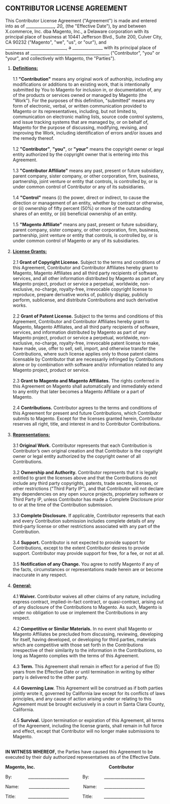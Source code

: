 ## CONTRIBUTOR LICENSE AGREEMENT

This Contributor License Agreement ("Agreement") is made and entered into as of _______________, 20\__ (the "Effective Date"), by and between X.commerce, Inc. dba Magento, Inc., a Delaware corporation with its principal place of business at 10441 Jefferson Blvd., Suite 200, Culver City, CA 90232 ("Magento", "we", "us", or "our"), and ______________________________, a _______________ with its principal place of business at _______________________________________ ("Contributor", "you" or "your", and collectively with Magento, the "Parties").

1.  **<u>Definitions:</u>**<br/><br/>
    1.1  **"Contribution"** means any original work of authorship, including any modifications or additions to an existing work, that is intentionally submitted by You to Magento for inclusion in, or documentation of, any of the products or services owned or managed by Magento (the "Work"). For the purposes of this definition, "submitted" means any form of electronic, verbal, or written communication provided to Magento or its representatives, including, but not limited to, communication on electronic mailing lists, source code control systems, and issue tracking systems that are managed by, or on behalf of, Magento for the purpose of discussing, modifying, revising, and improving the Work, including identification of errors and/or issues and the remedy thereof.<br/><br/>
    1.2  **"Contributor"**, **"you"**, or **"your"** means the copyright owner or legal entity authorized by the copyright owner that is entering into this Agreement.<br/><br/>
    1.3  **"Contributor Affiliate"** means any past, present or future subsidiary, parent company, sister company, or other corporation, firm, business, partnership, joint venture or entity that controls, is controlled by, or is under common control of Contributor or any of its subsidiaries.<br/><br/>
    1.4  **"Control"** means (i) the power, direct or indirect, to cause the direction or management of an entity, whether by contract or otherwise, or (ii) ownership of fifty percent (50%) or more of the outstanding shares of an entity, or (iii) beneficial ownership of an entity.<br/><br/>
    1.5  **"Magento Affiliate"** means any past, present or future subsidiary, parent company, sister company, or other corporation, firm, business, partnership, joint venture or entity that controls, is controlled by, or is under common control of Magento or any of its subsidiaries.<br/><br/>
2.  **<u>License Grants:</u>**<br/><br/>
    2.1  **Grant of Copyright License.** Subject to the terms and conditions of this Agreement, Contributor and Contributor Affiliates hereby grant to Magento, Magento Affiliates and all third party recipients of software, services, and all other information distributed by Magento as part of any Magento project, product or service a perpetual, worldwide, non-exclusive, no-charge, royalty-free, irrevocable copyright license to reproduce, prepare derivative works of, publicly display, publicly perform, sublicense, and distribute Contributions and such derivative works.<br/><br/>
    2.2  **Grant of Patent License.** Subject to the terms and conditions of this Agreement, Contributor and Contributor Affiliates hereby grant to Magento, Magento Affiliates, and all third party recipients of software, services, and information distributed by Magento as part of any Magento project, product or service a perpetual, worldwide, non-exclusive, no-charge, royalty-free, irrevocable patent license to make, have made, use, offer to sell, sell, import, and otherwise transfer the Contributions, where such license applies only to those patent claims licensable by Contributor that are necessarily infringed by Contributions alone or by combination with software and/or information related to any Magento project, product or service.<br/><br/>
    2.3  **Grant to Magento and Magento Affiliates.** The rights conferred in this Agreement on Magento shall automatically and immediately extend to any entity that later becomes a Magento Affiliate or a part of Magento.<br/><br/>
    2.4  **Contributions.** Contributor agrees to the terms and conditions of this Agreement for present and future Contributions, which Contributor submits to Magento. Except for the licenses granted herein, Contributor reserves all right, title, and interest in and to Contributor Contributions.<br/><br/>
3.  **<u>Representations:</u>**<br/><br/>
    3.1  **Original Work.** Contributor represents that each Contribution is Contributor’s own original creation and that Contributor is the copyright owner or legal entity authorized by the copyright owner of all Contributions.<br/><br/>
    3.2  **Ownership and Authority.** Contributor represents that it is legally entitled to grant the licenses above and that the Contributions do not include any third party copyrights, patents, trade secrets, licenses, or other restrictions ("Third Party IP"), and that Contributor will not declare any dependencies on any open source projects, proprietary software or Third Party IP, unless Contributor has made a Complete Disclosure prior to or at the time of the Contribution submission.<br/><br/>
    3.3  **Complete Disclosure.** If applicable, Contributor represents that each and every Contribution submission includes complete details of any third-party license or other restrictions associated with any part of the Contribution.<br/><br/>
    3.4  **Support.** Contributor is not expected to provide support for Contributions, except to the extent Contributor desires to provide support. Contributor may provide support for free, for a fee, or not at all.<br/><br/>
    3.5  **Notification of any Change.** You agree to notify Magento if any of the facts, circumstances or representations made herein are or become inaccurate in any respect.<br/><br/>
4.  **<u>General:</u>**<br/><br/>
    4.1  **Waiver.** Contributor waives all other claims of any nature, including express contract, implied-in-fact contract, or quasi-contract, arising out of any disclosure of the Contributions to Magento. As such, Magento is under no obligation to use or implement the Contributions in any respect.<br/><br/>
    4.2  **Competitive or Similar Materials.** In no event shall Magento or Magento Affiliates be precluded from discussing, reviewing, developing for itself, having developed, or developing for third parties, materials which are competitive with those set forth in the Contributions irrespective of their similarity to the information in the Contributions, so long as Magento complies with the terms of this Agreement.<br/><br/>
    4.3  **Term.** This Agreement shall remain in effect for a period of five (5) years from the Effective Date or until termination in writing by either party is delivered to the other party.<br/><br/>
    4.4  **Governing Law.** This Agreement will be construed as if both parties jointly wrote it, governed by California law except for its conflicts of laws principles, and any cause of action arising under or relating to this Agreement must be brought exclusively in a court in Santa Clara County, California.<br/><br/>
    4.5  **Survival.** Upon termination or expiration of this Agreement, all terms of the Agreement, including the license grants, shall remain in full force and effect, except that Contributor will no longer make submissions to Magento.<br/><br/>

**IN WITNESS WHEREOF,** the Parties have caused this Agreement to be executed by their duly authorized representatives as of the Effective Date.

**Magento, Inc.**&nbsp;&nbsp;&nbsp;&nbsp;&nbsp;&nbsp;&nbsp;&nbsp;&nbsp;&nbsp;&nbsp;&nbsp;&nbsp;&nbsp;&nbsp;&nbsp;&nbsp;&nbsp;&nbsp;&nbsp;&nbsp;&nbsp;&nbsp;&nbsp;&nbsp;&nbsp;&nbsp;&nbsp;&nbsp;&nbsp;&nbsp;&nbsp;&nbsp;&nbsp;&nbsp;&nbsp;&nbsp;&nbsp;&nbsp;&nbsp;&nbsp;&nbsp;&nbsp;&nbsp;&nbsp;&nbsp;&nbsp;&nbsp;&nbsp;&nbsp;&nbsp;&nbsp;&nbsp;&nbsp;&nbsp;&nbsp;&nbsp;&nbsp;&nbsp;**Contributor**

By:&nbsp;&nbsp;&nbsp;&nbsp;&nbsp;&nbsp;&nbsp;&nbsp;&nbsp;&nbsp;&nbsp;&nbsp; ____________________ &nbsp;&nbsp;&nbsp;&nbsp;&nbsp;&nbsp;&nbsp;&nbsp;&nbsp;&nbsp;By:&nbsp;&nbsp;&nbsp;&nbsp;&nbsp;&nbsp;&nbsp;&nbsp;&nbsp;&nbsp;&nbsp;&nbsp;____________________

Name:&nbsp;&nbsp;&nbsp;&nbsp;&nbsp;&nbsp;&nbsp; ____________________ &nbsp;&nbsp;&nbsp;&nbsp;&nbsp;&nbsp;&nbsp;&nbsp;&nbsp;&nbsp;Name:&nbsp;&nbsp;&nbsp;&nbsp;&nbsp;&nbsp;____________________

 Title:&nbsp;&nbsp;&nbsp;&nbsp;&nbsp;&nbsp;&nbsp;&nbsp;&nbsp; ____________________ &nbsp;&nbsp;&nbsp;&nbsp;&nbsp;&nbsp;&nbsp;&nbsp;&nbsp;&nbsp;Title:&nbsp;&nbsp;&nbsp;&nbsp;&nbsp;&nbsp;&nbsp;&nbsp;&nbsp;____________________
